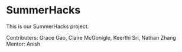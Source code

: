 # SummerHacks

This is our SummerHacks project.

Contributers: Grace Gao, Claire McGonigle, Keerthi Sri, Nathan Zhang
Mentor: Anish
